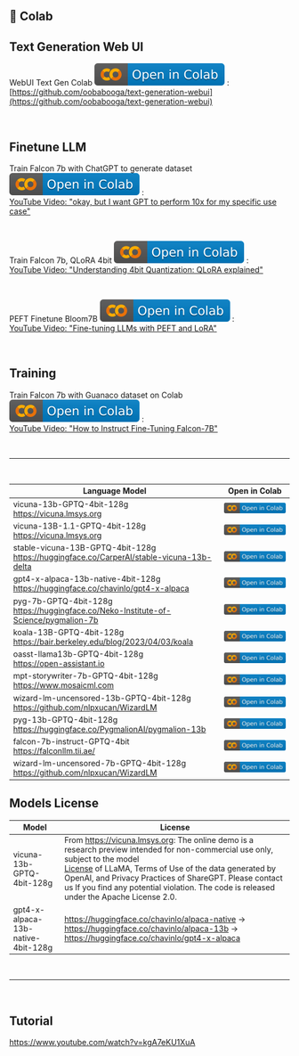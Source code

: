 
## 🦒 Colab

## Text Generation Web UI
WebUI Text Gen Colab [![Open In Colab](./assets/colab-badge.svg)](https://colab.research.google.com/github/kyledinh/gpt-prive/blob/main/notebooks/webui-text-gen.ipynb) :
<br> [https://github.com/oobabooga/text-generation-webui](https://github.com/oobabooga/text-generation-webui) 

<br>

## Finetune LLM 
Train Falcon 7b with ChatGPT to generate dataset [![Open In Colab](./assets/colab-badge.svg)](https://colab.research.google.com/github/kyledinh/gpt-prive/blob/main/notebooks/falcon-7b-finetune-midjourney-falcon.ipynb) : 
<br> [YouTube Video: "okay, but I want GPT to perform 10x for my specific use case"](https://www.youtube.com/watch?v=Q9zv369Ggfk)

<br>

Train Falcon 7b, QLoRA 4bit [![Open In Colab](./assets/colab-badge.svg)](https://colab.research.google.com/github/kyledinh/gpt-prive/blob/main/notebooks/YT_PEFT_Finetune_Bloom7B_tagger.ipynb) :
<br> [YouTube Video: "Understanding 4bit Quantization: QLoRA explained"](https://www.youtube.com/watch?v=TPcXVJ1VSRI)

<br>

PEFT Finetune Bloom7B [![Open In Colab](./assets/colab-badge.svg)](https://colab.research.google.com/github/kyledinh/gpt-prive/blob/main/notebooks/qlora_4bit_train-falcon-guanaco.ipynb) :
<br> [YouTube Video: "Fine-tuning LLMs with PEFT and LoRA"](https://www.youtube.com/watch?v=Us5ZFp16PaU)

<br>

## Training
Train Falcon 7b with Guanaco dataset on Colab [![Open In Colab](./assets/colab-badge.svg)](https://colab.research.google.com/github/kyledinh/gpt-prive/blob/main/notebooks/falcon-7gb-sharded-llm-guanaco-dataset.ipynb) : 
<br> [YouTube Video: "How to Instruct Fine-Tuning Falcon-7B"](https://www.youtube.com/watch?v=2PlPqSc3jM0)

<br><hr><br>

Language Model                                                                                  | Open in Colab
------------------------------------------------------------------------------------------------|-------------------------------------------------------------------------------------------------------------------------------------------------------------------------------------
vicuna-13b-GPTQ-4bit-128g <br /> https://vicuna.lmsys.org                                       | [![Open In Colab](./assets/colab-badge.svg)](https://colab.research.google.com/github/camenduru/text-generation-webui-colab/blob/main/vicuna-13b-GPTQ-4bit-128g.ipynb)
vicuna-13B-1.1-GPTQ-4bit-128g <br /> https://vicuna.lmsys.org                                   | [![Open In Colab](./assets/colab-badge.svg)](https://colab.research.google.com/github/camenduru/text-generation-webui-colab/blob/main/vicuna-13B-1.1-GPTQ-4bit-128g.ipynb)
stable-vicuna-13B-GPTQ-4bit-128g <br /> https://huggingface.co/CarperAI/stable-vicuna-13b-delta | [![Open In Colab](./assets/colab-badge.svg)](https://colab.research.google.com/github/camenduru/text-generation-webui-colab/blob/main/stable-vicuna-13B-GPTQ-4bit-128g.ipynb)
gpt4-x-alpaca-13b-native-4bit-128g <br /> https://huggingface.co/chavinlo/gpt4-x-alpaca         | [![Open In Colab](./assets/colab-badge.svg)](https://colab.research.google.com/github/camenduru/text-generation-webui-colab/blob/main/gpt4-x-alpaca-13b-native-4bit-128g.ipynb)
pyg-7b-GPTQ-4bit-128g <br /> https://huggingface.co/Neko-Institute-of-Science/pygmalion-7b      | [![Open In Colab](./assets/colab-badge.svg)](https://colab.research.google.com/github/camenduru/text-generation-webui-colab/blob/main/pyg-7b-GPTQ-4bit-128g.ipynb)
koala-13B-GPTQ-4bit-128g <br /> https://bair.berkeley.edu/blog/2023/04/03/koala                 | [![Open In Colab](./assets/colab-badge.svg)](https://colab.research.google.com/github/camenduru/text-generation-webui-colab/blob/main/koala-13B-GPTQ-4bit-128g.ipynb)
oasst-llama13b-GPTQ-4bit-128g <br /> https://open-assistant.io                                  | [![Open In Colab](./assets/colab-badge.svg)](https://colab.research.google.com/github/camenduru/text-generation-webui-colab/blob/main/oasst-llama13b-GPTQ-4bit-128g.ipynb)
mpt-storywriter-7b-GPTQ-4bit-128g <br /> https://www.mosaicml.com                               | [![Open In Colab](./assets/colab-badge.svg)](https://colab.research.google.com/github/camenduru/text-generation-webui-colab/blob/main/mpt-storywriter-7b-GPTQ-4bit-128g.ipynb)
wizard-lm-uncensored-13b-GPTQ-4bit-128g <br /> https://github.com/nlpxucan/WizardLM             | [![Open In Colab](./assets/colab-badge.svg)](https://colab.research.google.com/github/camenduru/text-generation-webui-colab/blob/main/wizard-lm-uncensored-13b-GPTQ-4bit-128g.ipynb)
pyg-13b-GPTQ-4bit-128g <br /> https://huggingface.co/PygmalionAI/pygmalion-13b                  | [![Open In Colab](./assets/colab-badge.svg)](https://colab.research.google.com/github/camenduru/text-generation-webui-colab/blob/main/pyg-13b-GPTQ-4bit-128g.ipynb)
falcon-7b-instruct-GPTQ-4bit <br /> https://falconllm.tii.ae/                                   | [![Open In Colab](./assets/colab-badge.svg)](https://colab.research.google.com/github/camenduru/text-generation-webui-colab/blob/main/falcon-7b-instruct-GPTQ-4bit.ipynb)
wizard-lm-uncensored-7b-GPTQ-4bit-128g <br /> https://github.com/nlpxucan/WizardLM              | [![Open In Colab](./assets/colab-badge.svg)](https://colab.research.google.com/github/camenduru/text-generation-webui-colab/blob/main/wizard-lm-uncensored-7b-GPTQ-4bit-128g.ipynb)





## Models License

Model                              | License
-----------------------------------|------------------------------------------------------------------------------------------------------------------------------------------------------------------------------------------------------------------------------------------------------------------------------------------------------------------------------------------------------------------------------------------------------------------
vicuna-13b-GPTQ-4bit-128g          | From https://vicuna.lmsys.org: The online demo is a research preview intended for non-commercial use only, subject to the model <br> [License](https://github.com/facebookresearch/llama/blob/main/MODEL_CARD.md) of LLaMA, Terms of Use of the data generated by OpenAI, and Privacy Practices of ShareGPT. Please contact us If you find any potential violation. The code is released under the Apache License 2.0.
gpt4-x-alpaca-13b-native-4bit-128g | https://huggingface.co/chavinlo/alpaca-native -> https://huggingface.co/chavinlo/alpaca-13b -> https://huggingface.co/chavinlo/gpt4-x-alpaca


<br><hr><br>

## Tutorial
https://www.youtube.com/watch?v=kgA7eKU1XuA